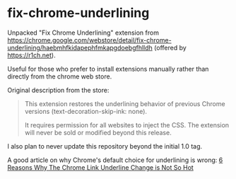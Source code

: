 fix-chrome-underlining
======================

Unpacked "Fix Chrome Underlining" extension from https://chrome.google.com/webstore/detail/fix-chrome-underlining/haebmhfkidapephfmkapgdoebgfhlldh (offered by https://r1ch.net).

Useful for those who prefer to install extensions manually rather than directly from the chrome web store.

Original description from the store:

> This extension restores the underlining behavior of previous Chrome versions (text-decoration-skip-ink: none).
> 
> It requires permission for all websites to inject the CSS. The extension will never be sold or modified beyond this release.

I also plan to never update this repository beyond the initial 1.0 tag.

A good article on why Chrome's default choice for underlining is wrong: [6 Reasons Why The Chrome Link Underline Change is Not So Hot](https://betatesting.com/blog/2018/04/27/chrome-link-underline-change/)

